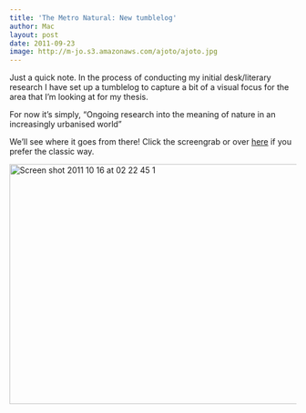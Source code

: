 ```yaml
---
title: 'The Metro Natural: New tumblelog'
author: Mac
layout: post
date: 2011-09-23
image: http://m-jo.s3.amazonaws.com/ajoto/ajoto.jpg
---
```


Just a quick note. In the process of conducting my initial desk/literary research I have set up a tumblelog to capture a bit of a visual focus for the area that I&#8217;m looking at for my thesis. 

For now it&#8217;s simply, &#8220;Ongoing research into the meaning of nature in an increasingly urbanised world&#8221;

We&#8217;ll see where it goes from there! Click the screengrab or over [here][1] if you prefer the classic way.

[<img src="/attach/Screen shot 2011 10 16 at 02 22 45 1.png" alt="Screen shot 2011 10 16 at 02 22 45 1" title="Screen shot 2011-10-16 at 02.22.45 1.png" border="0" width="600" height="422" />][1]

 [1]: http://metronature.emeasee.com